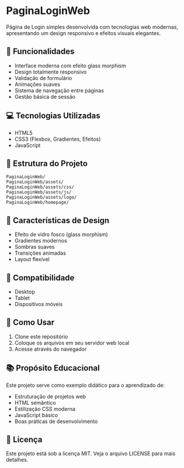 # PaginaLoginWeb

Página de Login simples desenvolvida com tecnologias web modernas, apresentando um design responsivo e efeitos visuais elegantes.

## 🚀 Funcionalidades

- Interface moderna com efeito glass morphism
- Design totalmente responsivo
- Validação de formulário
- Animações suaves
- Sistema de navegação entre páginas
- Gestão básica de sessão

## 💻 Tecnologias Utilizadas

- HTML5
- CSS3 (Flexbox, Gradientes, Efeitos)
- JavaScript

## 📁 Estrutura do Projeto


```
PaginaLoginWeb/
PaginaLoginWeb/assets/
PaginaLoginWeb/assets/css/
PaginaLoginWeb/assets/js/
PaginaLoginWeb/assets/logo/
PaginaLoginWeb/homepage/
```

## 🎨 Características de Design
- Efeito de vidro fosco (glass morphism)
- Gradientes modernos
- Sombras suaves
- Transições animadas
- Layout flexível
## 📱 Compatibilidade
- Desktop
- Tablet
- Dispositivos móveis
## 🔧 Como Usar
1. Clone este repositório
2. Coloque os arquivos em seu servidor web local
3. Acesse através do navegador
## 📚 Propósito Educacional
Este projeto serve como exemplo didático para o aprendizado de:

- Estruturação de projetos web
- HTML semântico
- Estilização CSS moderna
- JavaScript básico
- Boas práticas de desenvolvimento
## 📄 Licença
Este projeto está sob a licença MIT. Veja o arquivo LICENSE para mais detalhes.